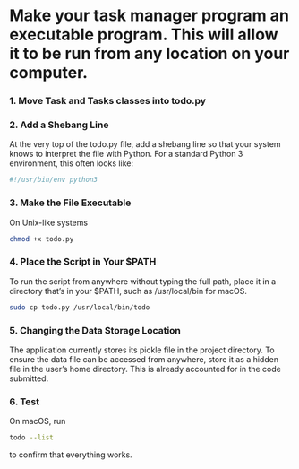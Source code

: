 # Make your task manager program an executable program. This will allow it to be run from any location on your computer.

### 1. Move Task and Tasks classes into todo.py
### 2. Add a Shebang Line
At the very top of the todo.py file, add a shebang line so that your system knows to interpret the file with Python. For a standard Python 3 environment, this often looks like:
```python
#!/usr/bin/env python3
```
### 3. Make the File Executable
On Unix-like systems
```bash
chmod +x todo.py
```
### 4. Place the Script in Your $PATH
To run the script from anywhere without typing the full path, place it in a directory that’s in your $PATH, such as /usr/local/bin for macOS.
```bash
sudo cp todo.py /usr/local/bin/todo
```
### 5. Changing the Data Storage Location
The application currently stores its pickle file in the project directory. To ensure the data file can be accessed from anywhere, store it as a hidden file in the user’s home directory.
This is already accounted for in the code submitted.

### 6. Test
On macOS, run
```bash
todo --list
```
to confirm that everything works.
